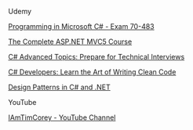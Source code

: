 Udemy

[Programming in Microsoft C# - Exam 70-483](https://www.udemy.com/course/programming-in-microsoft-c-exam-70-483/) 

[The Complete ASP.NET MVC5 Course](https://www.udemy.com/course/the-complete-aspnet-mvc-5-course/) 

[C# Advanced Topics: Prepare for Technical Interviews](https://www.udemy.com/course/csharp-advanced/) 

[C# Developers: Learn the Art of Writing Clean Code](https://www.udemy.com/course/clean-code/) 

[Design Patterns in C# and .NET](https://www.udemy.com/course/design-patterns-csharp-dotnet/)

YouTube

[IAmTimCorey - YouTube Channel](https://www.youtube.com/user/IAmTimCorey)
